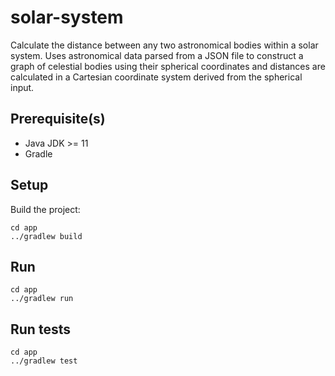# solar-system

Calculate the distance between any two astronomical bodies within a solar system. Uses astronomical data parsed from a JSON file to construct a graph of celestial bodies using their spherical coordinates and distances are calculated in a Cartesian coordinate system derived from the spherical input.

## Prerequisite(s)

* Java JDK >= 11
* Gradle

## Setup

Build the project:
```
cd app
../gradlew build
```

## Run

```
cd app
../gradlew run
```

## Run tests

```
cd app
../gradlew test
```
